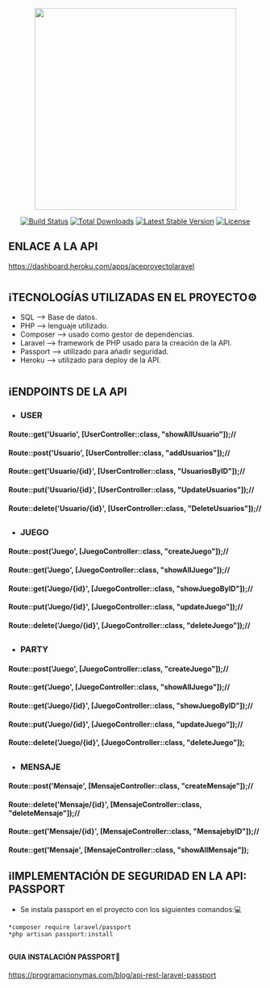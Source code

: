 <p align="center"><a href="https://laravel.com" target="_blank"><img src="https://raw.githubusercontent.com/laravel/art/master/logo-lockup/5%20SVG/2%20CMYK/1%20Full%20Color/laravel-logolockup-cmyk-red.svg" width="400"></a></p>

<p align="center">
<a href="https://travis-ci.org/laravel/framework"><img src="https://travis-ci.org/laravel/framework.svg" alt="Build Status"></a>
<a href="https://packagist.org/packages/laravel/framework"><img src="https://img.shields.io/packagist/dt/laravel/framework" alt="Total Downloads"></a>
<a href="https://packagist.org/packages/laravel/framework"><img src="https://img.shields.io/packagist/v/laravel/framework" alt="Latest Stable Version"></a>
<a href="https://packagist.org/packages/laravel/framework"><img src="https://img.shields.io/packagist/l/laravel/framework" alt="License"></a>
</p>


##
## ENLACE A LA API
https://dashboard.heroku.com/apps/aceproyectolaravel
#
## ℹ️TECNOLOGÍAS UTILIZADAS EN EL PROYECTO⚙️
* SQL --> Base de datos.
* PHP --> lenguaje utilizado.
* Composer --> usado como gestor de dependencias.
* Laravel --> framework de PHP usado para la creación de la API.
* Passport --> utilizado para añadir seguridad.
* Heroku --> utilizado para deploy de la API.
#
## ℹ️ENDPOINTS DE LA API
* ### USER
#### Route::get('Usuario', [UserController::class, "showAllUsuario"]);//
#### Route::post('Usuario', [UserController::class, "addUsuarios"]);//
#### Route::get('Usuario/{id}', [UserController::class, "UsuariosByID"]);//
#### Route::put('Usuario/{id}', [UserController::class, "UpdateUsuarios"]);//
#### Route::delete('Usuario/{id}', [UserController::class, "DeleteUsuarios"]);//
##
* ### JUEGO
#### Route::post('Juego', [JuegoController::class, "createJuego"]);//
#### Route::get('Juego', [JuegoController::class, "showAllJuego"]);//
#### Route::get('Juego/{id}', [JuegoController::class, "showJuegoByID"]);//
#### Route::put('Juego/{id}', [JuegoController::class, "updateJuego"]);//
#### Route::delete('Juego/{id}', [JuegoController::class, "deleteJuego"]);//
##
* ### PARTY
#### Route::post('Juego', [JuegoController::class, "createJuego"]);//
#### Route::get('Juego', [JuegoController::class, "showAllJuego"]);//
#### Route::get('Juego/{id}', [JuegoController::class, "showJuegoByID"]);//
#### Route::put('Juego/{id}', [JuegoController::class, "updateJuego"]);//
#### Route::delete('Juego/{id}', [JuegoController::class, "deleteJuego"]);
##
* ### MENSAJE
#### Route::post('Mensaje', [MensajeController::class, "createMensaje"]);//
#### Route::delete('Mensaje/{id}', [MensajeController::class, "deleteMensaje"]);//
#### Route::get('Mensaje/{id}', [MensajeController::class, "MensajebyID"]);//
#### Route::get('Mensaje', [MensajeController::class, "showAllMensaje"]);

## ℹ️IMPLEMENTACIÓN DE SEGURIDAD EN LA API: PASSPORT
* Se instala passport en el proyecto con los siguientes comandos:💻
```
*composer require laravel/passport
*php artisan passport:install
```
##
<h4>GUIA INSTALACIÓN PASSPORT📔</h4>

https://programacionymas.com/blog/api-rest-laravel-passport

